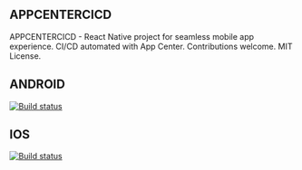 ## APPCENTERCICD

APPCENTERCICD - React Native project for seamless mobile app experience. CI/CD automated with App Center. Contributions welcome. MIT License.

## ANDROID
[![Build status](https://build.appcenter.ms/v0.1/apps/66fcb283-a342-4575-afbd-e65d3f5fd30a/branches/dev/badge)](https://appcenter.ms)

## IOS
[![Build status](https://build.appcenter.ms/v0.1/apps/a2bffcc7-8f1a-41bd-9bc0-548467d6a8ec/branches/dev/badge)](https://appcenter.ms)